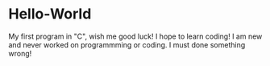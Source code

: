 # Hello-World
My first program in "C", wish me good luck!
I hope to learn coding! I am new and never worked on programmming or coding.
I must done something wrong!
